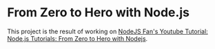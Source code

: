 # From Zero to Hero with Node.js

This project is the result of working on [NodeJS Fan's Youtube Tutorial: Node.js Tutorials: From Zero to Hero with Nodejs](https://www.youtube.com/watch?v=czmulJ9NBP0).